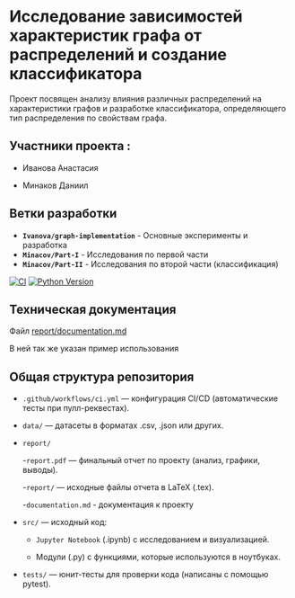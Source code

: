 # Исследование зависимостей характеристик графа от распределений и создание классификатора

Проект посвящен анализу влияния различных распределений на характеристики графов и разработке классификатора, определяющего тип распределения по свойствам графа.

## Участники проекта :

- Иванова Анастасия

- Минаков Даниил


## Ветки разработки

- **`Ivanova/graph-implementation`** - Основные эксперименты и разработка
- **`Minacov/Part-I`** - Исследования по первой части
- **`Minacov/Part-II`** - Исследования по второй части (классификация)


[![CI](https://github.com/Snomty/Random_graphs/actions/workflows/ci.yml/badge.svg)](https://github.com/Snomty/Random_graphs/actions/workflows/ci.yml)
[![Python Version](https://img.shields.io/badge/python-3.8+-blue.svg)](https://www.python.org/)

## Техническая документация

Файл [report/documentation.md](https://github.com/Snomty/Random_graphs/blob/cleanup/repository/report/documentation.md)

В ней так же указан пример использования

## Общая структура репозитория

- `.github/workflows/ci.yml` — конфигурация CI/CD (автоматические тесты при пулл-реквестах).

- `data/` — датасеты в форматах .csv, .json или других.

- `report/`

  -`report.pdf` — финальный отчет по проекту (анализ, графики, выводы).

  -`report/` — исходные файлы отчета в LaTeX (.tex).

  -`documentation.md` - документация к проекту

- `src/` — исходный код:

  - `Jupyter Notebook` (.ipynb) с исследованием и визуализацией.

  - Модули (.py) с функциями, которые используются в ноутбуках.

- `tests/` — юнит-тесты для проверки кода (написаны с помощью pytest).

